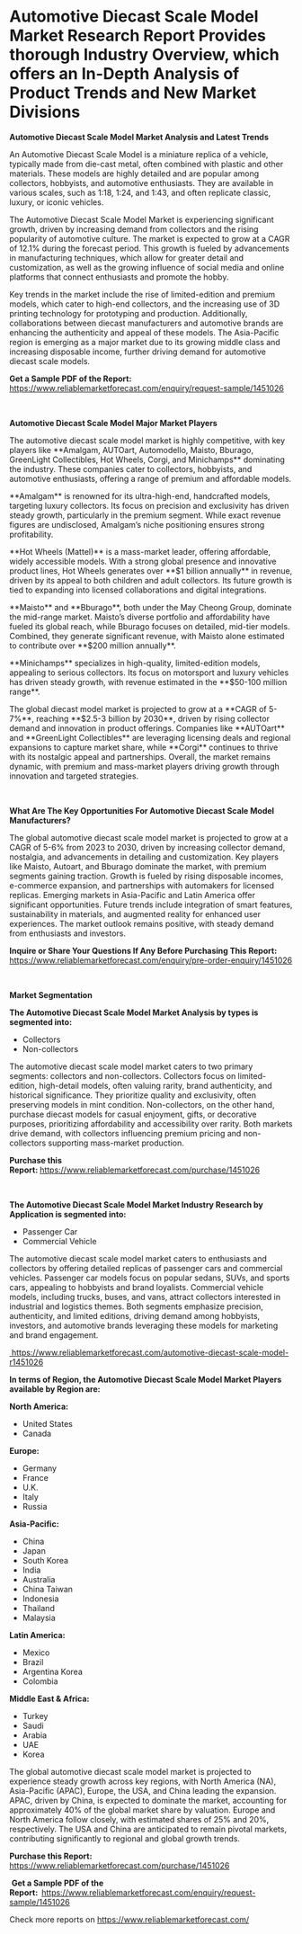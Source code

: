 <p><h1>Automotive Diecast Scale Model Market Research Report Provides thorough Industry Overview, which offers an In-Depth Analysis of Product Trends and New Market Divisions</h1></p><p><strong>Automotive Diecast Scale Model Market Analysis and Latest Trends</strong></p>
<p><p>An Automotive Diecast Scale Model is a miniature replica of a vehicle, typically made from die-cast metal, often combined with plastic and other materials. These models are highly detailed and are popular among collectors, hobbyists, and automotive enthusiasts. They are available in various scales, such as 1:18, 1:24, and 1:43, and often replicate classic, luxury, or iconic vehicles.</p><p>The Automotive Diecast Scale Model Market is experiencing significant growth, driven by increasing demand from collectors and the rising popularity of automotive culture. The market is expected to grow at a CAGR of 12.1% during the forecast period. This growth is fueled by advancements in manufacturing techniques, which allow for greater detail and customization, as well as the growing influence of social media and online platforms that connect enthusiasts and promote the hobby.</p><p>Key trends in the market include the rise of limited-edition and premium models, which cater to high-end collectors, and the increasing use of 3D printing technology for prototyping and production. Additionally, collaborations between diecast manufacturers and automotive brands are enhancing the authenticity and appeal of these models. The Asia-Pacific region is emerging as a major market due to its growing middle class and increasing disposable income, further driving demand for automotive diecast scale models.</p></p>
<p><strong>Get a Sample PDF of the Report:&nbsp;</strong> <a href="https://www.reliablemarketforecast.com/enquiry/request-sample/1451026?utm_campaign=1102&utm_medium=2&utm_source=Github&utm_content=ia&utm_term=22012025&utm_id=automotive-diecast-scale-model">https://www.reliablemarketforecast.com/enquiry/request-sample/1451026</a></p>
<p>&nbsp;</p>
<p><strong>Automotive Diecast Scale Model Major Market Players</strong></p>
<p><p>The automotive diecast scale model market is highly competitive, with key players like **Amalgam, AUTOart, Automodello, Maisto, Bburago, GreenLight Collectibles, Hot Wheels, Corgi, and Minichamps** dominating the industry. These companies cater to collectors, hobbyists, and automotive enthusiasts, offering a range of premium and affordable models.</p><p>**Amalgam** is renowned for its ultra-high-end, handcrafted models, targeting luxury collectors. Its focus on precision and exclusivity has driven steady growth, particularly in the premium segment. While exact revenue figures are undisclosed, Amalgam’s niche positioning ensures strong profitability.</p><p>**Hot Wheels (Mattel)** is a mass-market leader, offering affordable, widely accessible models. With a strong global presence and innovative product lines, Hot Wheels generates over **$1 billion annually** in revenue, driven by its appeal to both children and adult collectors. Its future growth is tied to expanding into licensed collaborations and digital integrations.</p><p>**Maisto** and **Bburago**, both under the May Cheong Group, dominate the mid-range market. Maisto’s diverse portfolio and affordability have fueled its global reach, while Bburago focuses on detailed, mid-tier models. Combined, they generate significant revenue, with Maisto alone estimated to contribute over **$200 million annually**.</p><p>**Minichamps** specializes in high-quality, limited-edition models, appealing to serious collectors. Its focus on motorsport and luxury vehicles has driven steady growth, with revenue estimated in the **$50-100 million range**.</p><p>The global diecast model market is projected to grow at a **CAGR of 5-7%**, reaching **$2.5-3 billion by 2030**, driven by rising collector demand and innovation in product offerings. Companies like **AUTOart** and **GreenLight Collectibles** are leveraging licensing deals and regional expansions to capture market share, while **Corgi** continues to thrive with its nostalgic appeal and partnerships. Overall, the market remains dynamic, with premium and mass-market players driving growth through innovation and targeted strategies.</p></p>
<p>&nbsp;</p>
<p><strong>What Are The Key Opportunities For Automotive Diecast Scale Model Manufacturers?</strong></p>
<p><p>The global automotive diecast scale model market is projected to grow at a CAGR of 5-6% from 2023 to 2030, driven by increasing collector demand, nostalgia, and advancements in detailing and customization. Key players like Maisto, Autoart, and Bburago dominate the market, with premium segments gaining traction. Growth is fueled by rising disposable incomes, e-commerce expansion, and partnerships with automakers for licensed replicas. Emerging markets in Asia-Pacific and Latin America offer significant opportunities. Future trends include integration of smart features, sustainability in materials, and augmented reality for enhanced user experiences. The market outlook remains positive, with steady demand from enthusiasts and investors.</p></p>
<p><strong>Inquire or Share Your Questions If Any Before Purchasing This Report:</strong> <a href="https://www.reliablemarketforecast.com/enquiry/pre-order-enquiry/1451026?utm_campaign=1102&utm_medium=2&utm_source=Github&utm_content=ia&utm_term=22012025&utm_id=automotive-diecast-scale-model">https://www.reliablemarketforecast.com/enquiry/pre-order-enquiry/1451026</a></p>
<p>&nbsp;</p>
<p><strong>Market Segmentation</strong></p>
<p><strong>The Automotive Diecast Scale Model Market Analysis by types is segmented into:</strong></p>
<p><ul><li>Collectors</li><li>Non-collectors</li></ul></p>
<p><p>The automotive diecast scale model market caters to two primary segments: collectors and non-collectors. Collectors focus on limited-edition, high-detail models, often valuing rarity, brand authenticity, and historical significance. They prioritize quality and exclusivity, often preserving models in mint condition. Non-collectors, on the other hand, purchase diecast models for casual enjoyment, gifts, or decorative purposes, prioritizing affordability and accessibility over rarity. Both markets drive demand, with collectors influencing premium pricing and non-collectors supporting mass-market production.</p></p>
<p><strong>Purchase this Report:&nbsp;</strong><a href="https://www.reliablemarketforecast.com/purchase/1451026?utm_campaign=1102&utm_medium=2&utm_source=Github&utm_content=ia&utm_term=22012025&utm_id=automotive-diecast-scale-model">https://www.reliablemarketforecast.com/purchase/1451026</a></p>
<p>&nbsp;</p>
<p><strong>The Automotive Diecast Scale Model Market Industry Research by Application is segmented into:</strong></p>
<p><ul><li>Passenger Car</li><li>Commercial Vehicle</li></ul></p>
<p><p>The automotive diecast scale model market caters to enthusiasts and collectors by offering detailed replicas of passenger cars and commercial vehicles. Passenger car models focus on popular sedans, SUVs, and sports cars, appealing to hobbyists and brand loyalists. Commercial vehicle models, including trucks, buses, and vans, attract collectors interested in industrial and logistics themes. Both segments emphasize precision, authenticity, and limited editions, driving demand among hobbyists, investors, and automotive brands leveraging these models for marketing and brand engagement.</p></p>
<p><a href="https://www.reliablemarketforecast.com/automotive-diecast-scale-model-r1451026?utm_campaign=1102&utm_medium=2&utm_source=Github&utm_content=ia&utm_term=22012025&utm_id=automotive-diecast-scale-model">&nbsp;https://www.reliablemarketforecast.com/automotive-diecast-scale-model-r1451026</a></p>
<p><strong>In terms of Region, the Automotive Diecast Scale Model Market Players available by Region are:</strong></p>
<p>
    <p> <strong> North America: </strong>
        <ul>
            <li>United States</li>
            <li>Canada</li>
        </ul>
        </p> 
    <p> <strong> Europe: </strong>
        <ul>
            <li>Germany</li>
            <li>France</li>
            <li>U.K.</li>
            <li>Italy</li>
            <li>Russia</li>
        </ul>
        </p> 
    <p> <strong> Asia-Pacific: </strong>
        <ul>
            <li>China</li>
            <li>Japan</li>
            <li>South Korea</li>
            <li>India</li>
            <li>Australia</li>
            <li>China Taiwan</li>
            <li>Indonesia</li>
            <li>Thailand</li>
            <li>Malaysia</li>
        </ul>
        </p> 
    <p> <strong> Latin America: </strong>
        <ul>
            <li>Mexico</li>
            <li>Brazil</li>
            <li>Argentina Korea</li>
            <li>Colombia</li>
        </ul>
        </p> 
    <p> <strong> Middle East & Africa: </strong>
        <ul>
            <li>Turkey</li>
            <li>Saudi</li>
            <li>Arabia</li>
            <li>UAE</li>
            <li>Korea</li>
        </ul>
    </p>
    </p>
<p><p>The global automotive diecast scale model market is projected to experience steady growth across key regions, with North America (NA), Asia-Pacific (APAC), Europe, the USA, and China leading the expansion. APAC, driven by China, is expected to dominate the market, accounting for approximately 40% of the global market share by valuation. Europe and North America follow closely, with estimated shares of 25% and 20%, respectively. The USA and China are anticipated to remain pivotal markets, contributing significantly to regional and global growth trends.</p></p>
<p><strong>Purchase this Report: </strong><a href="https://www.reliablemarketforecast.com/purchase/1451026?utm_campaign=1102&utm_medium=2&utm_source=Github&utm_content=ia&utm_term=22012025&utm_id=automotive-diecast-scale-model">https://www.reliablemarketforecast.com/purchase/1451026</a></p>
<p>&nbsp;<strong>Get a Sample PDF of the Report:&nbsp;&nbsp;</strong><a href="https://www.reliablemarketforecast.com/enquiry/request-sample/1451026?utm_campaign=1102&utm_medium=2&utm_source=Github&utm_content=ia&utm_term=22012025&utm_id=automotive-diecast-scale-model">https://www.reliablemarketforecast.com/enquiry/request-sample/1451026</a></p>
<p><strong></strong></p>
<p>Check more reports on <a href="https://www.reliablemarketforecast.com/?utm_campaign=1102&utm_medium=2&utm_source=Github&utm_content=ia&utm_term=22012025&utm_id=automotive-diecast-scale-model">https://www.reliablemarketforecast.com/</a></p>